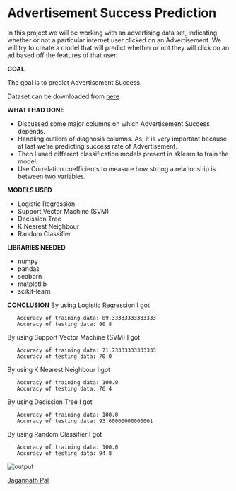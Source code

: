 # Advertisement Success Prediction

In this project we will be working with an advertising data set, indicating whether or not a particular internet user clicked on an Advertisement. 
We will try to create a model that will predict whether or not they will click on an ad based off the features of that user.

**GOAL**

The goal is to predict Advertisement Success.

Dataset can be downloaded from [here](https://www.kaggle.com/fayomi/advertising)

**WHAT I HAD DONE**
- Discussed some major columns on which Advertisement Success depends.
- Handling outliers of diagnosis columns. As, it is very important because at last we're predicting success rate of Advertisement.
- Then I used different classification models present in sklearn to train the model.
- Use Correlation coefficients to measure how strong a relationship is between two variables.

**MODELS USED**
-  Logistic Regression
-  Support Vector Machine (SVM)
-  Decission Tree
-  K Nearest Neighbour
-  Random  Classifier

**LIBRARIES NEEDED**
- numpy
- pandas
- seaborn
- matplotlib
- scikit-learn

**CONCLUSION**
By using Logistic Regression I got 
 ```
    Accuracy of training data: 89.33333333333333
    Accuracy of testing data: 90.8
 ``` 
 
 By using Support Vector Machine (SVM) I got 
 ```
    Accuracy of training data: 71.73333333333333
    Accuracy of testing data: 70.0
 ``` 
 
 By using K Nearest Neighbour I got 
 ```
    Accuracy of training data: 100.0
    Accuracy of testing data: 76.4
 ``` 
 
  By using Decission Tree I got 
 ```
    Accuracy of training data: 100.0
    Accuracy of testing data: 93.60000000000001
 ``` 
 
 By using Random  Classifier I got 
 ```
    Accuracy of training data: 100.0
    Accuracy of testing data: 94.8
 ``` 


<img align="center" alt="output"  src="./Images/img.png" />

<a href="https://github.com/Jagannath8">Jagannath Pal</a>
